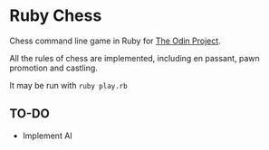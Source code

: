 # Ruby Chess

Chess command line game in Ruby for [The Odin Project](https://www.theodinproject.com/courses/ruby-programming/lessons/ruby-final-project).

All the rules of chess are implemented, including en passant, pawn promotion and castling.

It may be run with `ruby play.rb`

## TO-DO

- Implement AI
